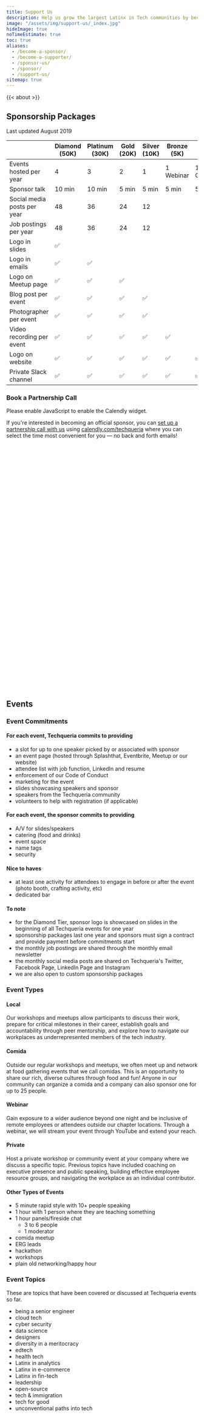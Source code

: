 ```yaml
---
title: Support Us
description: Help us grow the largest Latinx in Tech communities by becoming a sponsor, speaker or volunteer.
image: "/assets/img/support-us/_index.jpg"
hideImage: true
noTimeEstimate: true
toc: true
aliases:
  - /become-a-sponsor/
  - /become-a-supporter/
  - /sponsor-us/
  - /sponsor/
  - /support-us/
sitemap: true
---
```


{{< about >}}

## Sponsorship Packages

Last updated August 2019

|                             | Diamond (50K) | Platinum (30K) | Gold (20K) | Silver (10K) | Bronze (5K) | Iron (1K) |
| --------------------------- | ------------- | -------------- | ---------- | ------------ | ----------- | --------- |
| Events hosted per year      | 4             | 3              | 2          | 1            | 1 Webinar   | 1 Comida  |
| Sponsor talk                | 10 min        | 10 min         | 5 min      | 5 min        | 5 min       | 5 min     |
| Social media posts per year | 48            | 36             | 24         | 12           |             |           |
| Job postings per year       | 48            | 36             | 24         | 12           |             |           |
| Logo in slides              | ✅            |                |            |              |             |           |
| Logo in emails              | ✅            | ✅             |            |              |             |           |
| Logo on Meetup page         | ✅            | ✅             | ✅         |              |             |           |
| Blog post per event         | ✅            | ✅             | ✅         | ✅           |             |           |
| Photographer per event      | ✅            | ✅             | ✅         | ✅           |             |           |
| Video recording per event   | ✅            | ✅             | ✅         | ✅           | ✅          |           |
| Logo on website             | ✅            | ✅             | ✅         | ✅           | ✅          | ✅        |
| Private Slack channel       | ✅            | ✅             | ✅         | ✅           | ✅          | ✅        |

### Book a Partnership Call

<!-- Calendly -->
<div class="content mt-2">
  <link href="https://assets.calendly.com/assets/external/widget.css" rel="stylesheet">
  <script src="https://assets.calendly.com/assets/external/widget.js" type="text/javascript"></script>
  <noscript>Please enable JavaScript to enable the Calendly widget.</noscript>
  <p>If you're interested in becoming an official sponsor, you can <a href="" onclick="Calendly.initPopupWidget({url: 'https://calendly.com/techqueria/hello'});return false;">set up a partnership call with us</a> using <a href="https://calendly.com/techqueria" target="_blank" rel="noopener">calendly.com/techqueria</a> where you can select the time most convenient for you — no back and forth emails!</p>
</div>
<!-- Calendly Widget -->
<div class="calendly-inline-widget" data-url="https://calendly.com/techqueria/hello?hide_event_type_details=1" style="min-width:320px;height:640px;"></div>
<script type="text/javascript" src="https://assets.calendly.com/assets/external/widget.js"></script>

## Events

### Event Commitments

#### For each event, Techqueria commits to providing

- a slot for up to one speaker picked by or associated with sponsor
- an event page (hosted through Splashthat, Eventbrite, Meetup or our website)
- attendee list with job function, LinkedIn and resume
- enforcement of our Code of Conduct
- marketing for the event
- slides showcasing speakers and sponsor
- speakers from the Techqueria community
- volunteers to help with registration (if applicable)

#### For each event, the sponsor commits to providing

- A/V for slides/speakers
- catering (food and drinks)
- event space
- name tags
- security

#### Nice to haves

- at least one activity for attendees to engage in before or after the event (photo booth, crafting activity, etc)
- dedicated bar

#### To note

- for the Diamond Tier, sponsor logo is showcased on slides in the beginning of all Techqueria events for one year
- sponsorship packages last one year and sponsors must sign a contract and provide payment before commitments start
- the monthly job postings are shared through the monthly email newsletter
- the monthly social media posts are shared on Techqueria's Twitter, Facebook Page, LinkedIn Page and Instagram
- we are also open to custom sponsorship packages

### Event Types

#### Local

Our workshops and meetups allow participants to discuss their work, prepare for critical milestones in their career, establish goals and accountability through peer mentorship, and explore how to navigate our workplaces as underrepresented members of the tech industry.

#### Comida

Outside our regular workshops and meetups, we often meet up and network at food gathering events that we call comidas. This is an opportunity to share our rich, diverse cultures through food and fun! Anyone in our community can organize a comida and a company can also sponsor one for up to 25 people.

#### Webinar

Gain exposure to a wider audience beyond one night and be inclusive of remote employees or attendees outside our chapter locations. Through a webinar, we will stream your event through YouTube and extend your reach.

#### Private

Host a private workshop or community event at your company where we discuss a specific topic. Previous topics have included coaching on executive presence and public speaking, building effective employee resource groups, and navigating the workplace as an individual contributor.

#### Other Types of Events

- 5 minute rapid style with 10+ people speaking
- 1 hour with 1 person where they are teaching something
- 1 hour panels/fireside chat
  - 3 to 6 people
  - 1 moderator
- comida meetup
- ERG leads
- hackathon
- workshops
- plain old networking/happy hour

### Event Topics

These are topics that have been covered or discussed at Techqueria events so far.

- being a senior engineer
- cloud tech
- cyber security
- data science
- designers
- diversity in a meritocracy
- edtech
- health tech
- Latinx in analytics
- Latinx in e-commerce
- Latinx in fin-tech
- leadership
- open-source
- tech & immigration
- tech for good
- unconventional paths into tech
